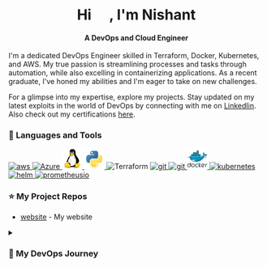 <div align="center">
<h1 align="center">Hi<img width="35">, I'm Nishant</h1>
<h4 align="center">A DevOps and Cloud Engineer</h4>
</div>

I'm a dedicated DevOps Engineer skilled in Terraform, Docker, Kubernetes, and AWS. My true passion is streamlining processes and tasks through automation, while also excelling in containerizing applications. As a recent graduate, I've honed my abilities and I'm eager to take on new challenges.

For a glimpse into my expertise, explore my projects. Stay updated on my latest exploits in the world of DevOps by connecting with me on [LinkedIin](https://www.linkedin.com/in/nishantgupta27/). Also check out my certifications [here](https://www.credly.com/users/nishant-gupta.66df2069).

<h3 align="left"> 🧰 Languages and Tools </h3>
<p align="left"> <a href="https://aws.amazon.com" target="_blank" rel="noreferrer"> <img src="https://upload.wikimedia.org/wikipedia/commons/9/93/Amazon_Web_Services_Logo.svg" alt="aws" width="40" height="40"/> </a> <a href="https://azure.microsoft.com/" target="_blank" rel="noreferrer"> <img src="https://upload.wikimedia.org/wikipedia/commons/f/fa/Microsoft_Azure.svg" alt="Azure" width="40" height="40"/> </a> <a href="https://www.linux.org/" target="_blank" rel="noreferrer"> <img src="https://raw.githubusercontent.com/devicons/devicon/master/icons/linux/linux-original.svg" alt="linux" width="40" height="40"/> </a> <a href="https://www.python.org" target="_blank" rel="noreferrer"> <img src="https://raw.githubusercontent.com/devicons/devicon/master/icons/python/python-original.svg" alt="python" width="40" height="40"/> </a> </a href="https://www.terraform.io/" target="_blank" rel="noreferrer">  <img src="https://opensenselabs.com/sites/default/files/inline-images/terraform.png" alt="Terraform" width="40" height="40" > </a> <a href="https://github.com/" target="_blank" rel="noreferrer"> <img src="https://www.svgrepo.com/show/306098/githubactions.svg" alt="git" width="40" height="40"/> </a> <a href="https://about.gitlab.com/" target="_blank" rel="noreferrer"> <img src="https://www.vectorlogo.zone/logos/gitlab/gitlab-icon.svg" alt="git" width="40" height="40"/> </a> <a href="https://www.docker.com/" target="_blank" rel="noreferrer"> <img src="https://raw.githubusercontent.com/devicons/devicon/master/icons/docker/docker-original-wordmark.svg" alt="docker" width="40" height="40"/> </a> <a href="https://kubernetes.io" target="_blank" rel="noreferrer"> <img src="https://www.vectorlogo.zone/logos/kubernetes/kubernetes-icon.svg" alt="kubernetes" width="40" height="40"/> </a> <a href="https://helm.sh/" target="_blank" rel="noreferrer"> <img src="https://www.vectorlogo.zone/logos/helmsh/helmsh-icon.svg" alt="helm" width="40" height="40"/>  </a> <a href="https://prometheus.io/" target="_blank" rel="noreferrer"> <img src="https://www.vectorlogo.zone/logos/prometheusio/prometheusio-icon.svg" alt="prometheusio" width="40" height="40"/> </a> </p>

### ⭐️ My Project Repos
* <a href="https://github.com/nishantg98/website">website</a> - My website
  

 <details>
 <summary><h3>🗻 My DevOps Journey</h3></summary>
   My journey in DevOps showcases a comprehensive expertise spanning over two years, marked by notable achievements and contributions across various technologies and projects.

I began my professional journey as a Junior DevOps Engineer at Successive Digital in India. There, I played a pivotal role in driving the adoption of Kubernetes, resulting in a significant enhancement in infrastructure scalability and performance. My optimization efforts on Azure led to a remarkable improvement in application performance, handling millions of daily requests more efficiently. Collaborating with cross-functional teams, I established robust CI/CD pipelines, significantly reducing deployment time and enhancing system reliability. By implementing Infrastructure as Code practices with Terraform, I streamlined operations and minimized manual efforts substantially. Additionally, my role as an SRE involved troubleshooting complex issues, significantly increasing system stability.

My educational background, including an MSc in Information Systems and Operations Management from the University of Nottingham and a BEng in Computer Science and Engineering from Guru Gobind Singh Indraprastha University, forms a solid foundation for my technical prowess.

My technical skills encompass a wide array of Cloud and DevOps tools, automation techniques, programming languages, and project management methodologies. Noteworthy mentions include proficiency in Azure, AWS, Docker, Kubernetes, Git, Python, PowerShell, Terraform, and CI/CD pipelines.

My significant project involvement in the DAN Media-Ecosystem project highlights my adeptness in managing complex infrastructures and orchestrating monitoring for numerous clusters and VMs. I ensured service level objectives were met through meticulous SLA/SLI/SLO frameworks and automated daily tasks, demonstrating a commitment to efficiency and reliability.

Furthermore, my Microsoft Certified Azure Fundamentals (AZ-900) certification underscores my dedication to continuous learning and staying abreast of industry best practices.

Overall, my DevOps journey exemplifies a blend of technical expertise, collaboration, and innovation, resulting in tangible improvements in system performance, reliability, and security.

Looking ahead, I'm driven by my commitment to keep learning and evolving in the DevOps field. Each step forward excites me as I explore new technologies and their potential.

